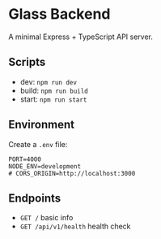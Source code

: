 # Glass Backend

A minimal Express + TypeScript API server.

## Scripts
- dev: `npm run dev`
- build: `npm run build`
- start: `npm run start`

## Environment
Create a `.env` file:

```
PORT=4000
NODE_ENV=development
# CORS_ORIGIN=http://localhost:3000
```

## Endpoints
- `GET /` basic info
- `GET /api/v1/health` health check
